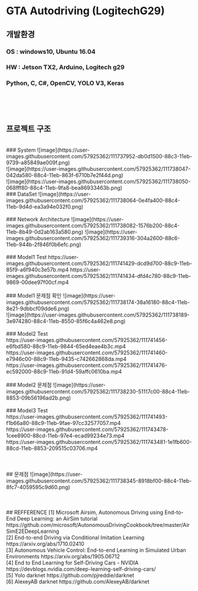 # GTA Autodriving (LogitechG29)

## 개발환경
### OS : windows10, Ubuntu 16.04
### HW : Jetson TX2, Arduino, Logitech g29
### Python, C, C#, OpenCV, YOLO V3, Keras        
<br> 
<br> 
<br> 

## 프로젝트 구조
<br> 
### System
![image](https://user-images.githubusercontent.com/57925362/111737952-db0d1500-88c3-11eb-9739-a85849ae009f.png)
<br> 
![image](https://user-images.githubusercontent.com/57925362/111738047-042da580-88c4-11eb-863f-6710b7e2f44d.png)
<br>  
![image](https://user-images.githubusercontent.com/57925362/111738050-068fff80-88c4-11eb-9fa8-bea86933463b.png)
<br> 
### DataSet
![image](https://user-images.githubusercontent.com/57925362/111738064-0e4fa400-88c4-11eb-9d4d-ea3a94e032f0.png)
<br> 
<br> 
### Network Architecture
![image](https://user-images.githubusercontent.com/57925362/111738082-1576b200-88c4-11eb-8b49-0d2ab163a580.png)
![image](https://user-images.githubusercontent.com/57925362/111739316-304a2600-88c6-11eb-944b-2f846f0b6efc.png)
<br> 
<br> 
### Model1 Test
https://user-images.githubusercontent.com/57925362/111741429-dcd9d700-88c9-11eb-85f9-a6f940c3e57b.mp4
https://user-images.githubusercontent.com/57925362/111741434-dfd4c780-88c9-11eb-9869-00dee97f00cf.mp4
<br> 
<br> 
### Model1 문제점 확인
![image](https://user-images.githubusercontent.com/57925362/111738174-38a16180-88c4-11eb-8e21-9dbbcf09dde6.png)
<br> 
![image](https://user-images.githubusercontent.com/57925362/111738189-3e974280-88c4-11eb-8550-85f6c4a462e8.png)
<br> 
<br> 
### Model2 Test
<br> 
https://user-images.githubusercontent.com/57925362/111741456-e6fbd580-88c9-11eb-9844-65ed4eae4b3c.mp4
<br> 
https://user-images.githubusercontent.com/57925362/111741460-e7946c00-88c9-11eb-9435-c742662868da.mp4
<br> 
https://user-images.githubusercontent.com/57925362/111741476-ec592000-88c9-11eb-91d4-59affc0610ba.mp4
<br> 
<br> 
### Model2 문제점
![image](https://user-images.githubusercontent.com/57925362/111738230-51117c00-88c4-11eb-8853-09b56196ad2b.png)
<br> 
<br> 
### Model3 Test
<br> 
https://user-images.githubusercontent.com/57925362/111741493-f1b66a80-88c9-11eb-9fae-97cc32577057.mp4
<br> 
https://user-images.githubusercontent.com/57925362/111743478-1cee8900-88cd-11eb-97e4-ecad99234e73.mp4
<br> 
https://user-images.githubusercontent.com/57925362/111743481-1e1fb600-88cd-11eb-8853-209515c03706.mp4
<br> 
<br> 
<br> 
<br> 
## 문제점
![image](https://user-images.githubusercontent.com/57925362/111738345-8918bf00-88c4-11eb-8fc7-4059595c9d60.png)
<br> 
<br> 
<br> 
<br> 
## REFFERENCE
[1] Microsoft Airsim, Autonomous Driving using End-to-End Deep Learning: an AirSim tutorial
https://github.com/microsoft/AutonomousDrivingCookbook/tree/master/AirSimE2EDeepLearning
<br> 
[2] End-to-end Driving via Conditional Imitation Learning
https://arxiv.org/abs/1710.02410
<br> 
[3] Autonomous Vehicle Control: End-to-end Learning in Simulated Urban Environments
https://arxiv.org/abs/1905.06712
<br> 
[4] End to End Learning for Self-Driving Cars - NVIDIA
https://devblogs.nvidia.com/deep-learning-self-driving-cars/
<br> 
[5] Yolo darknet
https://github.com/pjreddie/darknet
<br> 
[6] AlexeyAB darknet
https://github.com/AlexeyAB/darknet
<br> 
